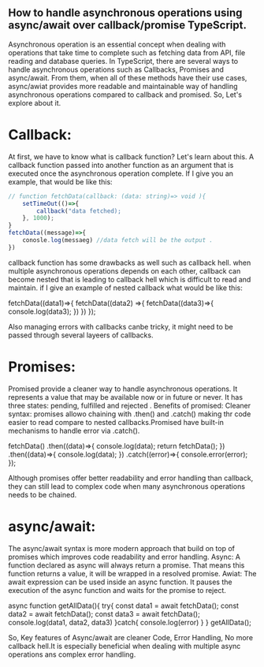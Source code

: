 ## How to handle asynchronous operations using async/await over callback/promise TypeScript.

Asynchronous operation is an essential concept when dealing with operations that take time to complete such as fetching data from API, file reading and database queries. In TypeScript, there are several ways to handle asynchronous operations such as Callbacks, Promises and async/await. From them, when all of these methods have their use cases, async/awiat provides more readable and maintainable way of handling asynchronous operations compared to callback and promised. So, Let's explore about it. 

# Callback:
At first, we have to know what is callback function? Let's learn about this. 
A callback function passed into another function as an argument that is executed once the asynchronous operation complete. If I give you an example, that would be like this:


```Typescript
// function fetchData(callback: (data: string)=> void ){
    setTimeOut(()=>{
        callback("data fetched);
    }, 1000);
}
fetchData((message)=>{
    conosle.log(messaeg) //data fetch will be the output .
})

``` 
callback function has some drawbacks as well such as callback hell. when multiple asynchronous operations depends on each other, callback can become nested that is leading to callback hell which is difficult to read and maintain. if I give an example of nested callback what would be like this:


fetchData((data1)=>{
    fetchData((data2) =>{
        fetchData((data3)=>{
            console.log(data3);
        })
    })
});


Also managing errors with callbacks canbe tricky, it might need to be passed through several layeers of callbacks. 


# Promises:
Promised provide a cleaner way to handle asynchronous operations. It represents a value that may be available now or in future or never. It has three states: pending, fulfilled and rejected .
Benefits of promised:
Cleaner syntax: promises allowo chaining with .then() and .catch() making thr code easier to read compare to nested callbacks.Promised have built-in mechanisms to handle error via .catch().


fetchData()
.then((data)=>{
    console.log(data);
    return fetchData();
})
.then((data)=>{
    console.log(data);
})
.catch((error)=>{
    console.error(error);
});


Although promises offer better readability and error handling than callback, they can still lead to complex code when many asynchronous operations needs to be chained.



# async/await:
The async/await syntax is more modern approach that build on top of promises which improves code readability and error handling.
Async: A function declared as async will always return a promise. That means this function returns a value, it will be wrapped in a resolved promise.
Awiat: The await expression can be used inside an async function. It pauses the execution of the async function and waits for the promise to reject.



async function getAllData(){
    try{
        const data1 = await fetchData();
        const data2 = await fetchData();
        const data3 = await fetchData();
        console.log(data1, data2, data3)
    }catch{
        console.log(error)
    }
}
getAllData();



So, Key features of Async/await are cleaner Code, Error Handling, No more callback hell.It is especially beneficial when dealing with multiple async operations ans complex error handling.









